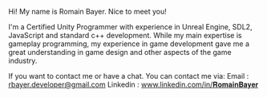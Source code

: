 Hi! My name is Romain Bayer. Nice to meet you!

I'm a Certified Unity Programmer with experience in Unreal Engine, SDL2, JavaScript and standard c++ development. While my main expertise is gameplay programming, my experience in game development gave me a great understanding in game design and other aspects of the game industry.

If you want to contact me or have a chat. You can contact me via:
Email : rbayer.developer@gmail.com
Linkedin : www.linkedin.com/in/𝐑𝐨𝐦𝐚𝐢𝐧𝐁𝐚𝐲𝐞𝐫
